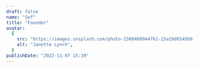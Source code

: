 ```yaml
---
draft: false
name: "Sef"
title: "Founder"
avatar:
  {
    src: "https://images.unsplash.com/photo-1580489944761-15a19d654956?&fit=crop&w=280",
    alt: "Janette Lynch",
  }
publishDate: "2022-11-07 15:39"
---
```

